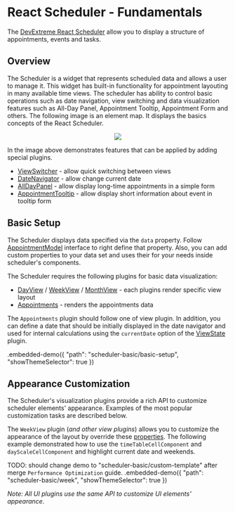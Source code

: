 # React Scheduler - Fundamentals

The [DevExtreme React Scheduler](https://devexpress.github.io/devextreme-reactive/react/scheduler) allow you to display a structure of appointments, events and tasks.

## Overview

The Scheduler is a widget that represents scheduled data and allows a user to manage it. This widget has built-in functionality for appointment layouting in many available time views. The scheduler has ability to control basic operations such as date navigation, view switching and data visualization features such as All-Day Panel, Appointment Tooltip, Appointment Form and others. The following image is an element map. It displays the basics concepts of the React Scheduler.

<p align="center">
  <img class="img-responsive" src="../../img/scheduler-elements.png">
</p>

In the image above demonstrates features that can be applied by adding special plugins.

- [ViewSwitcher](../reference/view-switcher.md) - allow quick switching between views
- [DateNavigator](../reference/date-navigator.md) - allow change current date
- [AllDayPanel](../reference/all-day-panel.md) - allow display long-time appointments in a simple form
- [AppointmentTooltip](../reference/appointment-tooltip.md) - allow display short information about event in tooltip form

## Basic Setup

The Scheduler displays data specified via the `data` property. Follow [AppointmentModel](../reference/scheduler.md/#appointmentmodel) interface to right define that property. Also, you can add custom properties to your data set and uses their for your needs inside scheduler's components.

The Scheduler requires the following plugins for basic data visualization:

- [DayView](../reference/day-view.md) / [WeekView](../reference/week-view.md) / [MonthView](../reference/month-view.md) - each plugins render specific view layout
- [Appointments](../reference/appointments.md) - renders the appointments data

The `Appointments` plugin should follow one of view plugin. In addition, you can define a date that should be initially displayed in the date navigator and used for internal calculations using the `currentDate` option of the [ViewState](../reference/view-state.md) plugin.

.embedded-demo({ "path": "scheduler-basic/basic-setup", "showThemeSelector": true })

## Appearance Customization

The Scheduler's visualization plugins provide a rich API to customize scheduler elements' appearance. Examples of the most popular customization tasks are described below.

The `WeekView` plugin (*and other view plugins*) allows you to customize the appearance of the layout by override these [properties](../reference/week-view.md/#properties). The following example demonstrated how to use the `timeTableCellComponent` and `dayScaleCellComponent` and highlight current date and weekends.

TODO: should change demo to "scheduler-basic/custom-template" after merge `Performance Optimization` guide.
.embedded-demo({ "path": "scheduler-basic/week", "showThemeSelector": true })

*Note: All UI plugins use the same API to customize UI elements' appearance.*
